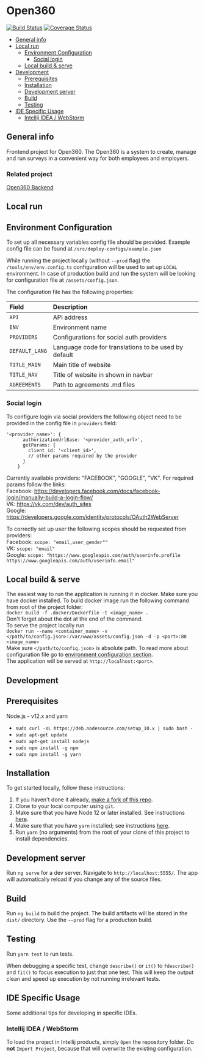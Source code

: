 # Open360
[![Build Status](https://travis-ci.org/o360/frontend.svg?branch=master)](https://travis-ci.org/o360/frontend)
[![Coverage Status](https://coveralls.io/repos/github/o360/frontend/badge.svg?branch=master)](https://coveralls.io/github/o360/frontend?branch=master)

* [General info](#general-info)
* [Local run](#local-run)
    * [Environment Configuration](#environment-configuration)
         * [Social login](#social-login)
    * [Local build & serve](#local-build--serve)
* [Development](#development)
    * [Prerequisites](#prerequisites)
    * [Installation](#installation)
    * [Development server](#development-server)
    * [Build](#build)
    * [Testing](#testing)
* [IDE Specific Usage](#ide-specific-usage)
    * [Intellij IDEA / WebStorm](#intellij-idea--webstorm)
   

## General info

Frontend project for Open360. The Open360 is a system to create, manage and run surveys in a convenient way for both employees and employers.

### Related project
[Open360 Backend](https://github.com/o360/backend)

## Local run
## Environment Configuration

To set up all necessary variables config file should be provided.
Example config file can be found at `/src/deploy-configs/example.json`

While running the project locally (without `--prod` flag) the `/tools/env/env.config.ts` configuration will be used to set up `LOCAL` environment.
In case of production build and run the system will be looking for configuration file at `/assets/config.json`.

The configuration file has the following properties:

| Field     | Description |
| :----------- | :---------- |
| `API` | API address |
| `ENV` | Environment name |
| `PROVIDERS` | Configurations for social auth providers |
| `DEFAULT_LANG` | Language code for translations to be used by default |
| `TITLE_MAIN` | Main title of website |
| `TITLE_NAV` | Title of website in shown in navbar |
| `AGREEMENTS` | Path to agreements .md files |

### Social login
To configure login via social providers the following object need to be provided in the config file in `providers` field:
```
'<provider_name>': {
      authorizationUrlBase: '<provider_auth_url>',
      getParams: {
        client_id: '<client_id>',
        // other params required by the provider
      }
    }
```

Currently available providers: "FACEBOOK", "GOOGLE", "VK".
For required params follow the links:  
Facebook: https://developers.facebook.com/docs/facebook-login/manually-build-a-login-flow/  
VK: https://vk.com/dev/auth_sites  
Google: https://developers.google.com/identity/protocols/OAuth2WebServer  

To correctly set up user the following scopes should be requested from providers:  
Facebook: `scope: "email,user_gender""`  
VK: `scope: "email"`  
Google: `scope: "https://www.googleapis.com/auth/userinfo.profile https://www.googleapis.com/auth/userinfo.email"`  
 
## Local build & serve
The easiest way to run the application is running it in docker.
Make sure you have docker installed. To build docker image run the following command from root of the project folder:  
`docker build -f .docker/Dockerfile -t <image_name> .`  
Don't forget about the dot at the end of the command.  
To serve the project locally run  
`docker run --name <container_name> -v </path/to/config.json>:/var/www/assets/config.json -d -p <port>:80 <image_name>`  
Make sure `</path/to/config.json>` is absolute path. To read more about configuration file go to [environment configuration section](#environment-configuration).   
The application will be served at `http://localhost:<port>`.

## Development
## Prerequisites

Node.js - v12.x and yarn

* ```sudo curl -sL https://deb.nodesource.com/setup_10.x | sudo bash -```
* ```sudo apt-get update```
* ```sudo apt-get install nodejs```
* ```sudo npm install -g npm```
* ```sudo npm install -g yarn```

## Installation

To get started locally, follow these instructions:

1. If you haven't done it already, [make a fork of this repo](https://github.com/o360/frontend/fork).
1. Clone to your local computer using `git`.
1. Make sure that you have Node 12 or later installed. See instructions [here](https://nodejs.org/en/download/).
1. Make sure that you have `yarn` installed; see instructions [here](https://yarnpkg.com/lang/en/docs/install/).
1. Run `yarn` (no arguments) from the root of your clone of this project to install dependencies.

## Development server

Run `ng serve` for a dev server. Navigate to `http://localhost:5555/`. The app will automatically reload if you change any of the source files.

## Build

Run `ng build` to build the project. The build artifacts will be stored in the `dist/` directory. Use the `--prod` flag for a production build.

 
## Testing

Run `yarn test` to run tests.

When debugging a specific test, change `describe()` or `it()` to `fdescribe()`
and `fit()` to focus execution to just that one test. This will keep the output clean and speed up execution by not running irrelevant tests.

## IDE Specific Usage

Some additional tips for developing in specific IDEs.

### Intellij IDEA / WebStorm

To load the project in Intellij products, simply `Open` the repository folder.
Do **not** `Import Project`, because that will overwrite the existing
configuration.
